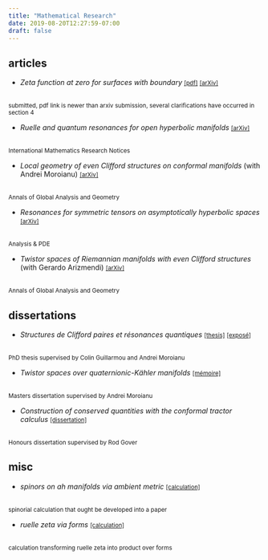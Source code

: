 ```yaml
---
title: "Mathematical Research"
date: 2019-08-20T12:27:59-07:00
draft: false
---
```


## articles

* *Zeta function at zero for surfaces with boundary*
<a href="/pdf/zeta-zero.pdf"><small>[pdf]</small></a>
<a href="https://arxiv.org/abs/1803.10982"><small>[arXiv]</small></a>
</br>
<small>submitted, pdf link is newer than arxiv submission, several clarifications have occurred in section 4</small>

* *Ruelle and quantum resonances for open hyperbolic manifolds*
<a href="https://arxiv.org/abs/1708.01200"><small>[arXiv]</small></a>
</br>
<small>International Mathematics Research Notices</small>

* *Local geometry of even Clifford structures on conformal manifolds* (with Andrei Moroianu)
<a href="https://arxiv.org/abs/1611.01665"><small>[arXiv]</small></a>
</br>
<small>Annals of Global Analysis and Geometry</small>

* *Resonances for symmetric tensors on asymptotically hyperbolic spaces*
<a href="https://arxiv.org/abs/1609.06527"><small>[arXiv]</small></a>
</br>
<small>Analysis & PDE</small>

* *Twistor spaces of Riemannian manifolds with even Clifford structures* (with Gerardo Arizmendi)
<a href="https://arxiv.org/abs/1602.04159"><small>[arXiv]</small></a>
</br>
<small>Annals of Global Analysis and Geometry</small>

## dissertations

* *Structures de Clifford paires et résonances quantiques*
<a href="/pdf/dissertations/phd.pdf"><small>[thesis]</small></a>
<a href="/pdf/dissertations/expose.pdf"><small>[exposé]</small></a>
</br>
<small>PhD thesis supervised by Colin Guillarmou and Andrei Moroianu</small>

* *Twistor spaces over quaternionic-Kähler manifolds*
<a href="/pdf/dissertations/mem.pdf"><small>[mémoire]</small></a>
</br>
<small>Masters dissertation supervised by Andrei Moroianu</small>

* *Construction of conserved quantities with the conformal tractor calculus*
<a href="/pdf/dissertations/hon.pdf"><small>[dissertation]</small></a>
</br>
<small>Honours dissertation supervised by Rod Gover</small>


## misc

* *spinors on ah manifolds via ambient metric*
<a href="/pdf/misc_math/dirac_via_ambient.pdf"><small>[calculation]</small></a>
</br>
<small>spinorial calculation that ought be developed into a paper</small>

* *ruelle zeta via forms*
<a href="/pdf/misc_math/zeta_standard_calculation.pdf"><small>[calculation]</small></a>
</br>
<small>calculation transforming ruelle zeta into product over forms</small>
